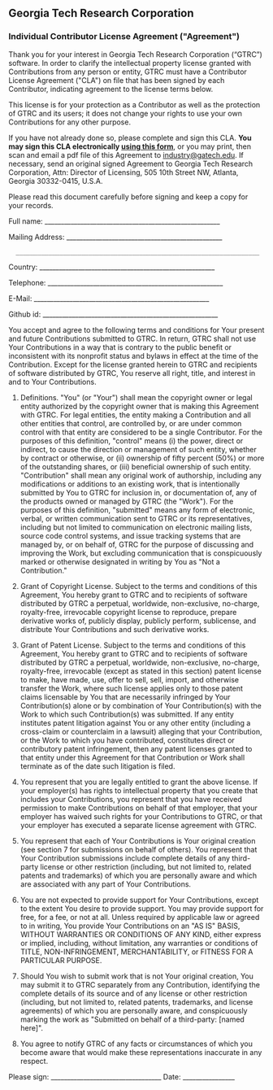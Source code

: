 ## Georgia Tech Research Corporation
### Individual Contributor License Agreement ("Agreement")
    
Thank you for your interest in Georgia Tech Research Corporation (“GTRC”) software. In order to clarify the intellectual property license granted with Contributions from any person or entity, GTRC must have a Contributor License Agreement ("CLA") on file that has been signed by each Contributor, indicating agreement to the license terms below. 

This license is for your protection as a Contributor as well as the protection of GTRC and its users; it does not change your rights to use your own Contributions for any other purpose. 

If you have not already done so, please complete and sign this CLA.  **You may sign this CLA electronically [using this form](https://docs.google.com/forms/d/1wl5Rg7ishq6nsfbMVoif6322NOzhjdyryHvxmiCQITc/viewform?c=0&w=1&usp=mail_form_link)**, or you may print, then scan and email a pdf file of this Agreement to industry@gatech.edu. If necessary, send an original signed Agreement to Georgia Tech Research Corporation, Attn: Director of Licensing, 505 10th Street NW, Atlanta, Georgia 30332-0415, U.S.A. 

Please read this document carefully before signing and keep a copy for your records.

  Full name: ______________________________________________________


  Mailing Address: ________________________________________________

      ___________________________________________________________________

  Country:   ______________________________________________________

  Telephone: ______________________________________________________

  E-Mail:    ______________________________________________________

  Github id: ______________________________________________________




You accept and agree to the following terms and conditions for Your present and future Contributions submitted to GTRC. In return, GTRC shall not use Your Contributions in a way that is contrary to the public benefit or inconsistent with its nonprofit status and bylaws in effect at the time of the Contribution. Except for the license granted herein to GTRC and recipients of software distributed by GTRC, You reserve all right, title, and interest in and to Your Contributions.

1. Definitions.
"You" (or "Your") shall mean the copyright owner or legal entity authorized by the copyright owner that is making this Agreement with GTRC. For legal entities, the entity making a Contribution and all other entities that control, are controlled by, or are under common control with that entity are considered to be a single Contributor. For the purposes of this definition, "control" means (i) the power, direct or indirect, to cause the direction or management of such entity, whether by contract or otherwise, or (ii) ownership of fifty percent (50%) or more of the outstanding shares, or (iii) beneficial ownership of such entity.
"Contribution" shall mean any original work of authorship, including any modifications or additions to an existing work, that is intentionally submitted by You to GTRC for inclusion in, or documentation of, any of the products owned or managed by GTRC (the "Work"). For the purposes of this definition, "submitted" means any form of electronic, verbal, or written communication sent to GTRC or its representatives, including but not limited to communication on electronic mailing lists, source code control systems, and issue tracking systems that are managed by, or on behalf of, GTRC for the purpose of discussing and improving the Work, but excluding communication that is conspicuously marked or otherwise designated in writing by You as "Not a Contribution."

2. Grant of Copyright License. Subject to the terms and conditions of this Agreement, You hereby grant to GTRC and to recipients of software distributed by GTRC a perpetual, worldwide, non-exclusive, no-charge, royalty-free, irrevocable copyright license to reproduce, prepare derivative works of, publicly display, publicly perform, sublicense, and distribute Your Contributions and such derivative works.

3. Grant of Patent License. Subject to the terms and conditions of this Agreement, You hereby grant to GTRC and to recipients of software distributed by GTRC a perpetual, worldwide, non-exclusive, no-charge, royalty-free, irrevocable (except as stated in this section) patent license to make, have made, use, offer to sell, sell, import, and otherwise transfer the Work, where such license applies only to those patent claims licensable by You that are necessarily infringed by Your Contribution(s) alone or by combination of Your Contribution(s) with the Work to which such Contribution(s) was submitted. If any entity institutes patent litigation against You or any other entity (including a cross-claim or counterclaim in a lawsuit) alleging that your Contribution, or the Work to which you have contributed, constitutes direct or contributory patent infringement, then any patent licenses granted to that entity under this Agreement for that Contribution or Work shall terminate as of the date such litigation is filed.

4. You represent that you are legally entitled to grant the above license. If your employer(s) has rights to intellectual property that you create that includes your Contributions, you represent that you have received permission to make Contributions on behalf of that employer, that your employer has waived such rights for your Contributions to GTRC, or that your employer has executed a separate license agreement with GTRC.

5. You represent that each of Your Contributions is Your original creation (see section 7 for submissions on behalf of others).  You represent that Your Contribution submissions include complete details of any third-party license or other restriction (including, but not limited to, related patents and trademarks) of which you are personally aware and which are associated with any part of Your Contributions.

6. You are not expected to provide support for Your Contributions, except to the extent You desire to provide support. You may provide support for free, for a fee, or not at all. Unless required by applicable law or agreed to in writing, You provide Your Contributions on an "AS IS" BASIS, WITHOUT WARRANTIES OR CONDITIONS OF ANY KIND, either express or implied, including, without limitation, any warranties or conditions of TITLE, NON-INFRINGEMENT, MERCHANTABILITY, or FITNESS FOR A PARTICULAR PURPOSE.

7. Should You wish to submit work that is not Your original creation, You may submit it to GTRC separately from any Contribution, identifying the complete details of its source and of any license or other restriction (including, but not limited to, related patents, trademarks, and license agreements) of which you are personally aware, and conspicuously marking the work as
   "Submitted on behalf of a third-party: [named here]".

8. You agree to notify GTRC of any facts or circumstances of which you become aware that would make these representations inaccurate in any respect.

Please sign: __________________________________ Date: ________________
